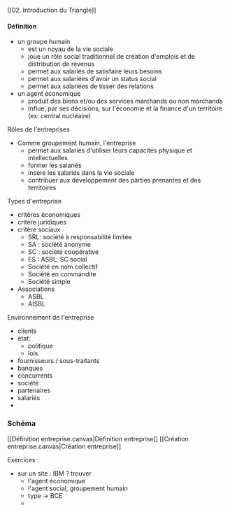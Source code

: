 [[02. Introduction du Triangle]]
#### Définition
- un groupe humain
	- est un noyau de la vie sociale
	- joue un rôle social traditionnel de création d'emplois et de distribution de revenus
	- permet aux salariés de satisfaire leurs besoins
	- permet aux salariées d'avoir un status social
	- permet aux salariées de tisser des relations
- un agent économique
	- produit des biens et/ou des services marchands ou non marchands
	- Influe, par ses décisions, sur l'économie et la finance d'un territoire (ex: central nucléaire)

Rôles de l'entreprises
- Comme groupement humain, l'entreprise
	- permet aux salariés d'utiliser leurs capacités physique et intellectuelles
	- former les salariés
	- insère les salariés dans la vie sociale
	- contribuer aux développement des parties prenantes et des territoires

Types d'entreprise
- critères économiques
- critère juridiques
- critère sociaux
	- SRL: société à responsabilité limitée
	- SA : société anonyme
	- SC : société coopérative
	- ES : ASBL, SC social
	- Société en nom collectif
	- Société en commandite
	- Société simple
- Associations
	- ASBL
	- AISBL

Environnement de l'entreprise
- clients
- état:
	- politique
	- lois
- fournisseurs / sous-traitants
- banques
- concurrents
- société
- partenaires
- salariés
- 
### Schéma
[[Définition entreprise.canvas|Définition entreprise]]
[[Création entreprise.canvas|Création entreprise]]

Exercices :
- sur un site : IBM ?
	trouver
	- l'agent économique
	- l'agent social, groupement humain
	- type -> BCE
	- 


